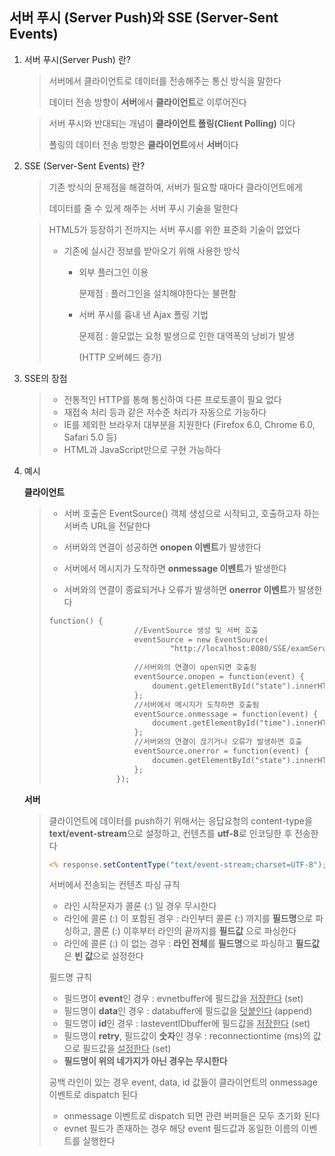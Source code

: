 ## 서버 푸시 (Server Push)와 SSE (Server-Sent Events) 

1. 서버 푸시(Server Push) 란?

   > 서버에서 클라이언트로 데이터를 전송해주는 통신 방식을 말한다
   >
   > 데이터 전송 방향이 **서버**에서 **클라이언트**로 이루어진다

   > 서버 푸시와 반대되는 개념이 **클라이언트 폴링(Client Polling)** 이다
   >
   > 폴링의 데이터 전송 방향은 **클라이언트**에서 **서버**이다

2. SSE (Server-Sent Events) 란?

   > 기존 방식의 문제점을 해결하여, 서버가 필요할 때마다 클라이언트에게 
   >
   > 데이터를 줄 수 있게 해주는 서버 푸시 기술을 말한다

   > HTML5가 등장하기 전까지는 서버 푸시를 위한 표준화 기술이 없었다
   >
   > - 기존에 실시간 정보를 받아오기 위해 사용한 방식 
   >   - 외부 플러그인 이용
   >
   >     문제점 : 플러그인을 설치해야한다는 불편함
   >
   >   - 서버 푸시를 흉내 낸 Ajax 폴링 기법 
   >
   >     문제점 : 쓸모없는 요청 발생으로 인한 대역폭의 낭비가 발생 
   >
   >     (HTTP 오버헤드 증가)

3. SSE의 장점

   > - 전통적인 HTTP를 통해 통신하여 다른 프로토콜이 필요 없다
   > - 재접속 처리 등과 같은 저수준 처리가 자동으로 가능하다
   > - IE를 제외한 브라우저 대부분을 지원한다 (Firefox 6.0, Chrome 6.0, Safari 5.0 등)
   > - HTML과 JavaScript만으로 구현 가능하다

4. 예시

   **클라이언트**

   > - 서버 호출은 EventSource() 객체 생성으로 시작되고, 호출하고자 하는 서버측 URL을 전달한다
   >
   > - 서버와의 연결이 성공하면 **onopen 이벤트**가 발생한다
   >
   > - 서버에서 메시지가 도착하면 **onmessage 이벤트**가 발생한다
   >
   > - 서버와의 연결이 종료되거나 오류가 발생하면 **onerror 이벤트**가 발생한다
   >
   >
   > ```html
   > function() {
   > 					//EventSource 생성 및 서버 호출
   > 					eventSource = new EventSource(
   > 							"http://localhost:8080/SSE/examServer.jsp");
   > 					
   > 					//서버와의 연결이 open되면 호출됨
   > 					eventSource.onopen = function(event) {
   > 						doument.getElementById("state").innerHTML = "STARTED";
   > 					};
   > 					//서버에서 메시지가 도착하면 호출됨
   > 					eventSource.onmessage = function(event) {
   > 						document.getElementById("time").innerHTML = event.data;
   > 					};
   > 					//서버와의 연결이 끊기거나 오류가 발생하면 호출
   > 					eventSource.onerror = function(event) {
   > 						documen.getElementById("state").innerHTML = "ERROR";
   > 					};
   > 				});
   > ```

   

   **서버**

   > 클라이언트에 데이터를 push하기 위해서는 응답요청의 content-type을 **text/event-stream**으로 설정하고, 컨텐츠를 **utf-8**로 인코딩한 후 전송한다	
   >
   > ```jsp
   > <% response.setContentType("text/event-stream;charset=UTF-8"); %>
   > ```
   >
   > 서버에서 전송되는 컨텐츠 파싱 규칙
   >
   > - 라인 시작문자가 콜론 (:) 일 경우 무시한다
   > - 라인에 콜론 (:) 이 포함된 경우 : 라인부터 콜론 (:) 까지를 **필드명**으로 파싱하고, 콜론 (:) 이후부터 라인의 끝까지를 **필드값** 으로 파싱한다
   > - 라인에 콜론 (:) 이 없는 경우 : **라인 전체**를 **필드명**으로 파싱하고 **필드값**은 **빈 값**으로 설정한다
   >
   > 필드명 규칙 
   >
   > - 필드명이 **event**인 경우 : evnetbuffer에 필드값을 <u>저장한다</u> (set)
   > - 필드명이 **data**인 경우 : databuffer에 필드값을 <u>덧붙인다</u> (append)
   > - 필드명이 **id**인 경우 : lasteventIDbuffer에 필드값을 <u>저장한다</u> (set)
   > - 필드명이 **retry**, 필드값이 **숫자**인 경우 :  reconnectiontime (ms)의 값으로 필드값을 <u>설정한다</u> (set)
   > - **필드명이 위의 네가지가 아닌 경우는 무시한다**
   >
   > 공백 라인이 있는 경우 event, data, id 값들이 클라이언트의 onmessage 이벤트로 dispatch 된다
   >
   > - onmessage 이벤트로 dispatch 되면 관련 버퍼들은 모두 초기화 된다
   > - evnet 필드가 존재하는 경우 해당 event 필드값과 동일한 이름의 이벤트를 실행한다		 	

